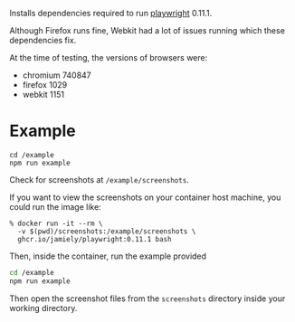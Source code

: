 Installs dependencies required to run 
[playwright](https://github.com/microsoft/playwright) 0.11.1.

Although Firefox runs fine, Webkit had a lot of issues
running which these dependencies fix.

At the time of testing, the versions of browsers were:

* chromium 740847
* firefox 1029
* webkit 1151

# Example

```
cd /example
npm run example
```

Check for screenshots at `/example/screenshots`.

If you want to view the screenshots on your container host machine,
you could run the image like:

```
% docker run -it --rm \
  -v $(pwd)/screenshots:/example/screenshots \
  ghcr.io/jamiely/playwright:0.11.1 bash
```

Then, inside the container, run the example provided

```bash
cd /example
npm run example
```

Then open the screenshot files from the `screenshots` directory inside
your working directory.
